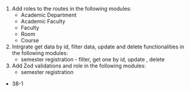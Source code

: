 1. Add roles to the routes in the following modules:
   - Academic Department
   - Academic Faculty
   - Faculty
   - Room
   - Course
2. Intrgrate get data by id, filter data, update and delete functionalities in the following modules:
   - semester registration - filter, get one by id, update , delete
3. Add Zod validations and role in the following modules:
   - semester registration

- 38-1

